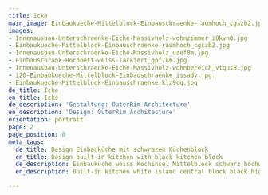 ```yaml
---
title: Icke
main_image: Einbaukueche-Mittelblock-Einbauschraenke-raumhoch_cgszb2.jpg
images:
- Innenausbau-Unterschraenke-Eiche-Massivholz-wohnzimmer_i8kvn0.jpg
- Einbaukueche-Mittelblock-Einbauschraenke-raumhoch_cgszb2.jpg
- Innenausbau-Unterschraenke-Eiche-Massivholz_uzef8m.jpg
- Einbauschrank-Hochbett-weiss-lackiert_qpf7kb.jpg
- Innenausbau-Unterschraenke-Eiche-Massivholz-wohnbereich_vtqus8.jpg
- 120-Einbaukueche-Mittelblock-Einbauschraenke_issadv.jpg
- Einbaukueche-Mittelblock-Einbauschraenke_klz9cq.jpg
de_title: Icke
en_title: Icke
de_description: 'Gestaltung: OuterRim Architecture'
en_description: 'Design: OuterRim Architecture'
orientation: portrait
page: 2
page_position: 0
meta_tags:
  de_title: Design Einbauküche mit schwrazem Küchenblock
  en_title: Design built-in kitchen with black kitchen block
  de_description: Einbauküche weiss Kochinsel Mittelblock schwarz hochwertig
  en_description: Built-in kitchen white island central block black high quality

---
```


